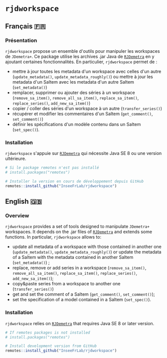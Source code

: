# `rjdworkspace`

<!-- [![CRAN\_Status\_Badge](http://www.r-pkg.org/badges/version/rjdworkspace)](https://cran.r-project.org/package=rjdworkspace) -->

## Français 🇫🇷

### Présentation

`rjdworkspace` propose un ensemble d'outils pour manipuler les workspaces de `JDemetra+`. Ce package utilise les archives .jar Java de [`RJDemetra`](https://github.com/nbbrd/rjdemetra) en y ajoutant certaines fonctionnalités. En particulier, `rjdworkspace` permet de :

- mettre à jour toutes les metadata d'un workspace avec celles d'un autre (`update_metadata()`, `update_metadata_roughly()`) ou mettre à jour les metadata d'un SaItem avec les metadata d'un autre SaItem (`set_metadata()`) 
- remplacer, supprimer ou ajouter des séries à un workspace (`remove_sa_item()`, `remove_all_sa_item()`, `replace_sa_item()`, `replace_series()`, `add_new_sa_item()`)
- copier / coller des séries d'un workspace à un autre (`transfer_series()`)
- récupérer et modifier les commentaires d'un SaItem (`get_comment()`, `set_comment()`)
- définir les spécifications d'un modèle contenu dans un SaItem (`set_spec()`).

### Installation

`rjdworkspace` s'appuie sur [`RJDemetra`](https://github.com/nbbrd/rjdemetra) qui nécessite Java SE 8 ou une version ultérieure.

``` r
# Si le package remotes n'est pas installé
# install.packages("remotes")

# Installer la version en cours de développement depuis GitHub
remotes::install_github("InseeFrLab/rjdworkspace")
```

## English 🇬🇧

### Overview

`rjdworkspace` provides a set of tools designed to manipulate `JDemetra+` workspaces.
It depends on the .jar files of
[`RJDemetra`](https://github.com/nbbrd/rjdemetra) and extends some
functions. In particular, `rjdworkspace` allows to:

- update all metadata of a workspace with those contained in another
  one (`update_metadata()`, `update_metadata_roughly()`) or update the
  metadata of a SaItem with the metadata contained in another SaItem
  (`set_metadata()`) ;  
- replace, remove or add series in a workspace (`remove_sa_item()`,
  `remove_all_sa_item()`, `replace_sa_item()`, `replace_series()`,
  `add_new_sa_item()`);  
- copy\&paste series from a workspace to another one
  (`transfer_series()`)
- get and set the comment of a SaItem (`get_comment()`,
  `set_comment()`);
- set the specification of a model contained in a SaItem
  (`set_spec()`).

### Installation

`rjdworkspace` relies on [`RJDemetra`](https://github.com/nbbrd/rjdemetra) that requires Java SE 8 or later
version.

``` r
# If remotes packages is not installed
# install.packages("remotes")

# Install development version from GitHub
remotes::install_github("InseeFrLab/rjdworkspace")
```

